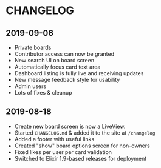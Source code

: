 # CHANGELOG

## 2019-09-06

* Private boards
* Contributor access can now be granted
* New search UI on board screen
* Automatically focus card text area
* Dashboard listing is fully live and receiving updates
* New message feedback style for usability
* Admin users
* Lots of fixes & cleanup

## 2019-08-18

* Create new board screen is now a LiveView.
* Started `CHANGELOG.md` & added it to the site at `/changelog`
* Added a footer with useful links
* Created "show" board options screen for non-owners
* Fixed likes per user per card validation
* Switched to Elixir 1.9-based releases for deployment
